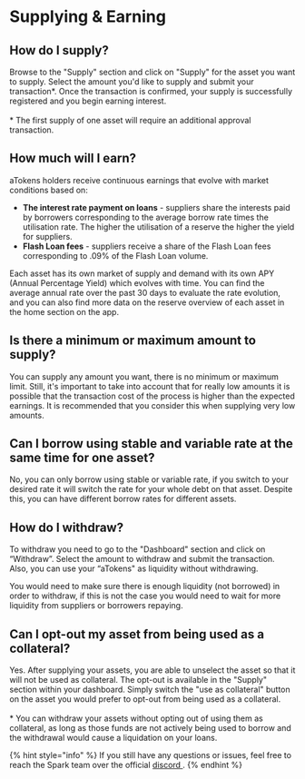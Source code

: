 # Supplying & Earning

## How do I supply?

Browse to the "Supply" section and click on "Supply" for the asset you want to supply. Select the amount you'd like to supply and submit your transaction\*. Once the transaction is confirmed, your supply is successfully registered and you begin earning interest.\
\
\* The first supply of one asset will require an additional approval transaction.

## How much will I earn?

aTokens holders receive continuous earnings that evolve with market conditions based on:

* **The interest rate payment on loans** - suppliers share the interests paid by borrowers corresponding to the average borrow rate times the utilisation rate. The higher the utilisation of a reserve the higher the yield for suppliers.
* **Flash Loan fees** - suppliers receive a share of the Flash Loan fees corresponding to .09% of the Flash Loan volume.

Each asset has its own market of supply and demand with its own APY (Annual Percentage Yield) which evolves with time. You can find the average annual rate over the past 30 days to evaluate the rate evolution, and you can also find more data on the reserve overview of each asset in the home section on the app.

## Is there a minimum or maximum amount to supply?

You can supply any amount you want, there is no minimum or maximum limit. Still, it's important to take into account that for really low amounts it is possible that the transaction cost of the process is higher than the expected earnings. It is recommended that you consider this when supplying very low amounts.

## Can I borrow using stable and variable rate at the same time for one asset?

No, you can only borrow using stable or variable rate, if you switch to your desired rate it will switch the rate for your whole debt on that asset. Despite this, you can have different borrow rates for different assets.

## How do I withdraw?

To withdraw you need to go to the "Dashboard" section and click on “Withdraw”. Select the amount to withdraw and submit the transaction. Also, you can use your “aTokens" as liquidity without withdrawing.

You would need to make sure there is enough liquidity (not borrowed) in order to withdraw, if this is not the case you would need to wait for more liquidity from suppliers or borrowers repaying.

## Can I opt-out my asset from being used as a collateral?

Yes. After supplying your assets, you are able to unselect the asset so that it will not be used as collateral. The opt-out is available in the "Supply" section within your dashboard. Simply switch the "use as collateral" button on the asset you would prefer to opt-out from being used as a collateral.\
\
\* You can withdraw your assets without opting out of using them as collateral, as long as those funds are not actively being used to borrow and the withdrawal would cause a liquidation on your loans.

{% hint style="info" %}
If you still have any questions or issues, feel free to reach the Spark team over the official [discord ](https://discord.gg/sparkdao).
{% endhint %}
